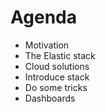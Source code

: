 # Agenda

- Motivation
- The Elastic stack
- Cloud solutions
- Introduce stack
- Do some tricks
- Dashboards